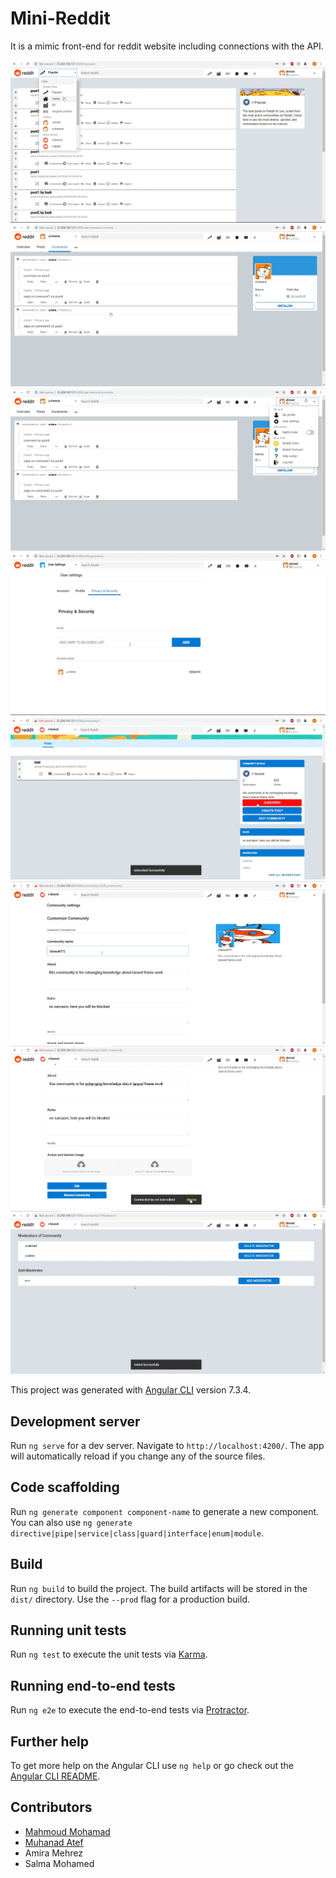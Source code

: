 # Mini-Reddit
It is a mimic front-end for reddit website including connections with the API.


<div class="image123">
    <div class="imgContainer" style="margin_right:10px">
        <img src="https://github.com/Muhanad23/Mini-Reddit-Front-End/blob/master/src/assets/2.png" />
    </div>
    <div class="imgContainer">
        <img class="middle-img" src="https://github.com/Muhanad23/Mini-Reddit-Front-End/blob/master/src/assets/4.png"/>
    </div>
    <div class="imgContainer">
        <img class="middle-img" src="https://github.com/Muhanad23/Mini-Reddit-Front-End/blob/master/src/assets/6.png"/>
    </div>
  <div class="imgContainer">
        <img class="middle-img" src="https://github.com/Muhanad23/Mini-Reddit-Front-End/blob/master/src/assets/5.png"/>
   </div>
  <div class="imgContainer">
        <img class="middle-img" src="https://github.com/Muhanad23/Mini-Reddit-Front-End/blob/master/src/assets/7.png"/>
    </div>
  <div class="imgContainer">
        <img class="middle-img" src="https://github.com/Muhanad23/Mini-Reddit-Front-End/blob/master/src/assets/8.png"/>
    </div>
  <div class="imgContainer">
        <img class="middle-img" src="https://github.com/Muhanad23/Mini-Reddit-Front-End/blob/master/src/assets/9.png"/>
    </div>
  <div class="imgContainer">
        <img class="middle-img" src="https://github.com/Muhanad23/Mini-Reddit-Front-End/blob/master/src/assets/10.png"/>
    </div>
</div>


This project was generated with [Angular CLI](https://github.com/angular/angular-cli) version 7.3.4.

## Development server

Run `ng serve` for a dev server. Navigate to `http://localhost:4200/`. The app will automatically reload if you change any of the source files.

## Code scaffolding

Run `ng generate component component-name` to generate a new component. You can also use `ng generate directive|pipe|service|class|guard|interface|enum|module`.

## Build

Run `ng build` to build the project. The build artifacts will be stored in the `dist/` directory. Use the `--prod` flag for a production build.

## Running unit tests

Run `ng test` to execute the unit tests via [Karma](https://karma-runner.github.io).

## Running end-to-end tests

Run `ng e2e` to execute the end-to-end tests via [Protractor](http://www.protractortest.org/).

## Further help

To get more help on the Angular CLI use `ng help` or go check out the [Angular CLI README](https://github.com/angular/angular-cli/blob/master/README.md).

## Contributors
* [Mahmoud Mohamad](https://github.com/mmmacmp)
* [Muhanad Atef](https://github.com/MuhanadAtef)
* Amira Mehrez
* Salma Mohamed
